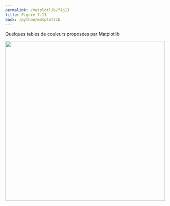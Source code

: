 ```yaml
---
permalink: /matplotlib/fig13
title: Figure 7.13
back: /python/matplotlib
---
```


Quelques tables de couleurs proposées par Matplotlib

<img src="/python/_static/matplotlib/fig13.png" width="500px"/>

<script src="https://emgithub.com/embed.js?target=https%3A%2F%2Fgithub.com%2Fxoolive%2Fpython%2Fblob%2Fmaster%2F02-ecosysteme%2F07-matplotlib%2Ffig13.py&style=github-gist&showLineNumbers=on"></script>
